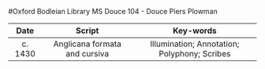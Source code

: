 #Oxford Bodleian Library MS Douce 104 - Douce Piers Plowman

|Date|Script|Key-words|
|:---:|:---:|:---:|
|c. 1430|Anglicana formata and cursiva|Illumination; Annotation; Polyphony; Scribes|

